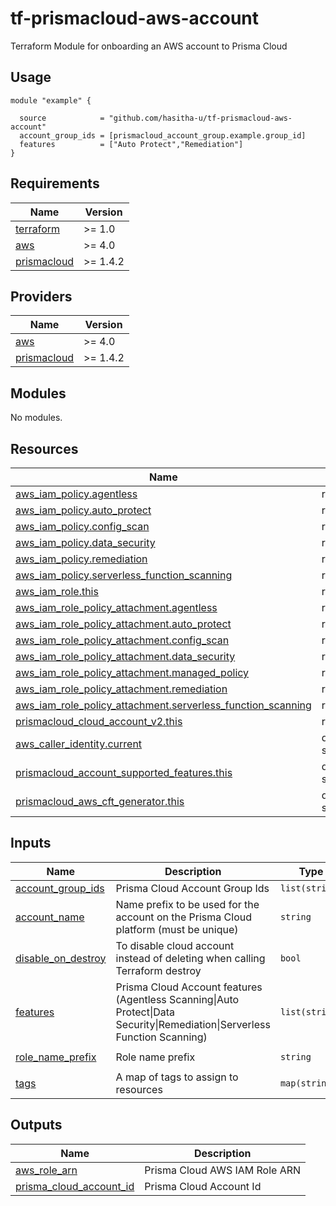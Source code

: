 # tf-prismacloud-aws-account
Terraform Module for onboarding an AWS account to Prisma Cloud

## Usage

```hcl
module "example" {

  source            = "github.com/hasitha-u/tf-prismacloud-aws-account"
  account_group_ids = [prismacloud_account_group.example.group_id]
  features          = ["Auto Protect","Remediation"]
}
```

<!-- BEGINNING OF PRE-COMMIT-TERRAFORM DOCS HOOK -->
## Requirements

| Name | Version |
|------|---------|
| <a name="requirement_terraform"></a> [terraform](#requirement\_terraform) | >= 1.0 |
| <a name="requirement_aws"></a> [aws](#requirement\_aws) | >= 4.0 |
| <a name="requirement_prismacloud"></a> [prismacloud](#requirement\_prismacloud) | >= 1.4.2 |

## Providers

| Name | Version |
|------|---------|
| <a name="provider_aws"></a> [aws](#provider\_aws) | >= 4.0 |
| <a name="provider_prismacloud"></a> [prismacloud](#provider\_prismacloud) | >= 1.4.2 |

## Modules

No modules.

## Resources

| Name | Type |
|------|------|
| [aws_iam_policy.agentless](https://registry.terraform.io/providers/hashicorp/aws/latest/docs/resources/iam_policy) | resource |
| [aws_iam_policy.auto_protect](https://registry.terraform.io/providers/hashicorp/aws/latest/docs/resources/iam_policy) | resource |
| [aws_iam_policy.config_scan](https://registry.terraform.io/providers/hashicorp/aws/latest/docs/resources/iam_policy) | resource |
| [aws_iam_policy.data_security](https://registry.terraform.io/providers/hashicorp/aws/latest/docs/resources/iam_policy) | resource |
| [aws_iam_policy.remediation](https://registry.terraform.io/providers/hashicorp/aws/latest/docs/resources/iam_policy) | resource |
| [aws_iam_policy.serverless_function_scanning](https://registry.terraform.io/providers/hashicorp/aws/latest/docs/resources/iam_policy) | resource |
| [aws_iam_role.this](https://registry.terraform.io/providers/hashicorp/aws/latest/docs/resources/iam_role) | resource |
| [aws_iam_role_policy_attachment.agentless](https://registry.terraform.io/providers/hashicorp/aws/latest/docs/resources/iam_role_policy_attachment) | resource |
| [aws_iam_role_policy_attachment.auto_protect](https://registry.terraform.io/providers/hashicorp/aws/latest/docs/resources/iam_role_policy_attachment) | resource |
| [aws_iam_role_policy_attachment.config_scan](https://registry.terraform.io/providers/hashicorp/aws/latest/docs/resources/iam_role_policy_attachment) | resource |
| [aws_iam_role_policy_attachment.data_security](https://registry.terraform.io/providers/hashicorp/aws/latest/docs/resources/iam_role_policy_attachment) | resource |
| [aws_iam_role_policy_attachment.managed_policy](https://registry.terraform.io/providers/hashicorp/aws/latest/docs/resources/iam_role_policy_attachment) | resource |
| [aws_iam_role_policy_attachment.remediation](https://registry.terraform.io/providers/hashicorp/aws/latest/docs/resources/iam_role_policy_attachment) | resource |
| [aws_iam_role_policy_attachment.serverless_function_scanning](https://registry.terraform.io/providers/hashicorp/aws/latest/docs/resources/iam_role_policy_attachment) | resource |
| [prismacloud_cloud_account_v2.this](https://registry.terraform.io/providers/PaloAltoNetworks/prismacloud/latest/docs/resources/cloud_account_v2) | resource |
| [aws_caller_identity.current](https://registry.terraform.io/providers/hashicorp/aws/latest/docs/data-sources/caller_identity) | data source |
| [prismacloud_account_supported_features.this](https://registry.terraform.io/providers/PaloAltoNetworks/prismacloud/latest/docs/data-sources/account_supported_features) | data source |
| [prismacloud_aws_cft_generator.this](https://registry.terraform.io/providers/PaloAltoNetworks/prismacloud/latest/docs/data-sources/aws_cft_generator) | data source |

## Inputs

| Name | Description | Type | Default | Required |
|------|-------------|------|---------|:--------:|
| <a name="input_account_group_ids"></a> [account\_group\_ids](#input\_account\_group\_ids) | Prisma Cloud Account Group Ids | `list(string)` | n/a | yes |
| <a name="input_account_name"></a> [account\_name](#input\_account\_name) | Name prefix to be used for the account on the Prisma Cloud platform (must be unique) | `string` | n/a | yes |
| <a name="input_disable_on_destroy"></a> [disable\_on\_destroy](#input\_disable\_on\_destroy) | To disable cloud account instead of deleting when calling Terraform destroy | `bool` | `false` | no |
| <a name="input_features"></a> [features](#input\_features) | Prisma Cloud Account features (Agentless Scanning\|Auto Protect\|Data Security\|Remediation\|Serverless Function Scanning) | `list(string)` | `[]` | no |
| <a name="input_role_name_prefix"></a> [role\_name\_prefix](#input\_role\_name\_prefix) | Role name prefix | `string` | `"PrismaCloudRole-"` | no |
| <a name="input_tags"></a> [tags](#input\_tags) | A map of tags to assign to resources | `map(string)` | `{}` | no |

## Outputs

| Name | Description |
|------|-------------|
| <a name="output_aws_role_arn"></a> [aws\_role\_arn](#output\_aws\_role\_arn) | Prisma Cloud AWS IAM Role ARN |
| <a name="output_prisma_cloud_account_id"></a> [prisma\_cloud\_account\_id](#output\_prisma\_cloud\_account\_id) | Prisma Cloud Account Id |
<!-- END OF PRE-COMMIT-TERRAFORM DOCS HOOK -->
